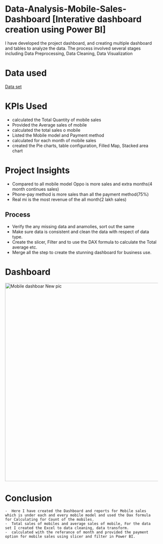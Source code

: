 # Data-Analysis-Mobile-Sales-Dashboard [Interative dashboard creation using Power BI]
I have developed the project dashboard, and creating multiple dashboard and tables to analyze the data. The process involved several stages including Data Preprocessing, Data Cleaning, Data Visualization
# Data used
<a href ="https://github.com/Manikandan15-git/Data-Analysis-Mobile-Sales-Dashboard/blob/main/Mobile%20Sales.xlsx">Data set</a>

# KPIs Used
- calculated the Total Quantity of mobile sales
- Provided the Average sales of mobile
- calculated the total sales o mobile
- Listed the Mobile model and Payment method
- calculated for each month of mobile sales
- created the Pie charts, table configuration, Filled Map, Stacked area chart

# Project Insights

- Compared to all mobile model Oppo is more sales and extra months(4 month continues sales)
- Phone-pay method is more sales than all the payment method(75%)
- Real mi is the most revenue of the all month(2 lakh sales)


## Process
* Verify the any missing data and anamolies, sort out the same
* Make sure data is consistent and clean the data with respect of data type.
* Create the slicer, Filter and to use the DAX formula to calculate the Total average etc.
* Merge all the step to create the stunning dashboard for business use.

# Dashboard
 <img width="652" alt="Mobile dashboar New pic" src="https://github.com/user-attachments/assets/1748017a-4ffd-4954-a74a-150ef64c6e4c" />

# Conclusion
    -  Here I have created the Dashboard and reports for Mobile sales which is under each and every mobile model and used the Dax formula for Calculating for Count of the mobiles.
    -  Total sales of mobiles and average sales of mobile, For the data set I created the Excel to data cleaning, data transform. 
    -  calculated with the referance of month and provided the payment option for mobile sales using slicer and filter in Power BI.
